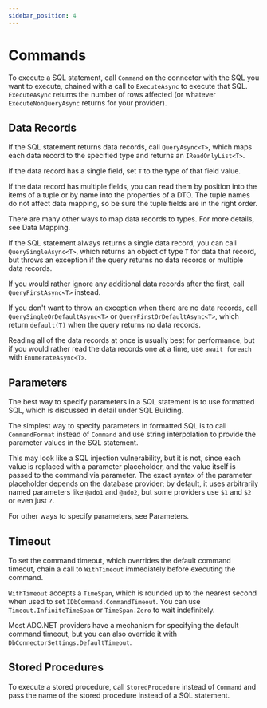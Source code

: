 ```yaml
---
sidebar_position: 4
---
```


# Commands

To execute a SQL statement, call `Command` on the connector with the SQL you want to execute, chained with a call to `ExecuteAsync` to execute that SQL. `ExecuteAsync` returns the number of rows affected (or whatever `ExecuteNonQueryAsync` returns for your provider).

## Data Records

If the SQL statement returns data records, call `QueryAsync<T>`, which maps each data record to the specified type and returns an `IReadOnlyList<T>`.

If the data record has a single field, set `T` to the type of that field value.

If the data record has multiple fields, you can read them by position into the items of a tuple or by name into the properties of a DTO. The tuple names do not affect data mapping, so be sure the tuple fields are in the right order.

There are many other ways to map data records to types. For more details, see Data Mapping.

If the SQL statement always returns a single data record, you can call `QuerySingleAsync<T>`, which returns an object of type `T` for data that record, but throws an exception if the query returns no data records or multiple data records.

If you would rather ignore any additional data records after the first, call `QueryFirstAsync<T>` instead.

If you don't want to throw an exception when there are no data records, call `QuerySingleOrDefaultAsync<T>` or `QueryFirstOrDefaultAsync<T>`, which return `default(T)` when the query returns no data records.

Reading all of the data records at once is usually best for performance, but if you would rather read the data records one at a time, use `await foreach` with `EnumerateAsync<T>`.

## Parameters

The best way to specify parameters in a SQL statement is to use formatted SQL, which is discussed in detail under SQL Building.

The simplest way to specify parameters in formatted SQL is to call `CommandFormat` instead of `Command` and use string interpolation to provide the parameter values in the SQL statement.

This may look like a SQL injection vulnerability, but it is not, since each value is replaced with a parameter placeholder, and the value itself is passed to the command via parameter. The exact syntax of the parameter placeholder depends on the database provider; by default, it uses arbitrarily named parameters like `@ado1` and `@ado2`, but some providers use `$1` and `$2` or even just `?`.

For other ways to specify parameters, see Parameters.

## Timeout

To set the command timeout, which overrides the default command timeout, chain a call to `WithTimeout` immediately before executing the command.

`WithTimeout` accepts a `TimeSpan`, which is rounded up to the nearest second when used to set `IDbCommand.CommandTimeout`. You can use `Timeout.InfiniteTimeSpan` or `TimeSpan.Zero` to wait indefinitely.

Most ADO.NET providers have a mechanism for specifying the default command timeout, but you can also override it with `DbConnectorSettings.DefaultTimeout`.

## Stored Procedures

To execute a stored procedure, call `StoredProcedure` instead of `Command` and pass the name of the stored procedure instead of a SQL statement.
